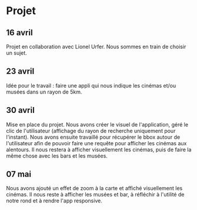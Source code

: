 # Projet
## 16 avril
Projet en collaboration avec Lionel Urfer.
Nous sommes en train de choisir un sujet.

## 23 avril
Idée pour le travail : faire une appli qui nous indique les cinémas et/ou musées dans un rayon de 5km.

## 30 avril
Mise en place du projet.
Nous avons créer le visuel de l'application, géré le clic de l'utilisateur (affichage du rayon de recherche uniquement pour l'instant).
Nous avons ensuite travaillé pour récupérer le bbox autour de l'utilisateur afin de pouvoir faire une requête pour afficher les cinémas aux alentours.
Il nous restera à afficher visuellement les cinémas, puis de faire la même chose avec les bars et les musées.

## 07 mai
Nous avons ajouté un effet de zoom à la carte et affiché visuellement les cinémas.
Il nous reste à afficher les musées et bar, à réfléchir à l'utilité de notre rond et à rendre l'app responsive. 